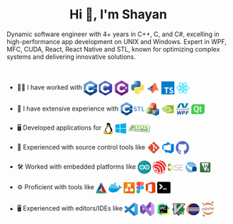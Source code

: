 <h1 align="center">Hi 👋, I'm Shayan</h1>

<p>Dynamic software engineer with 4+ years in C++, C, and C#, excelling in high-performance app development on UNIX and Windows. Expert in WPF, MFC, CUDA, React, React Native and STL, known for optimizing complex systems and delivering innovative solutions.
</p><br />
 
- 🧑‍💻 I have worked with <img align="center" src="Images/cpp.png" width="30"/> <img align="center" src="Images/c.png" width="30"/> <img align="center" src="Images/csharp.png" width="35"/> <img align="center" src="Images/python.png" width="30"/> <img align="center" src="Images/matlab.png" width="30"/> <img align="center" src="Images/typescript.webp" width="30"/> <img align="center" src="Images/React.webp" width="30"/>
  <br />

- 🔧 I have extensive experience with <img align="center" src="Images/stl.png" width="55"/> <img align="center" src="Images/mfc.png" width="30"/> <img align="center" src="Images/cuda.png" width="30"/> <img align="center" src="Images/wpf.png" width="30"/> <img align="center" src="Images/qt.png" width="30"/>
  <br />
- 🖥️ Developed applications for <img align="center" src="Images/linux.png" width="23"/> <img align="center" src="Images/windows.png" width="25"/> <img align="center" src="Images/freertos.png" width="50"/>
  <br />
- 🔧 Experienced with source control tools like <img align="center" src="Images/git.png" width="30"/> <img align="center" src="Images/devops.png" width="27"/> <img align="center" src="Images/github.png" width="30"/>
  <br />

- 🛠️ Worked with embedded platforms like <img align="center" src="Images/arduino.png" width="30"/> <img align="center" src="Images/esp32.png" width="30"/> <img align="center" src="Images/ise.png" width="35"/> <img align="center" src="Images/quartus.png" width="30"/> <img align="center" src="Images/keil.png" width="25"/>
  <br />
- ⚙️ Proficient with tools like <img align="center" src="Images/cmake.png" width="25"/> <img align="center" src="Images/docker.png" width="30"/> <img align="center" src="Images/drawio.png" width="25"/> <img align="center" src="Images/figma.png" width="17"/> <img align="center" src="Images/office.png" width="22"/> <img align="center" src="Images/bash.png" width="30"/>
  <br />
- 🖥️ Experienced with editors/IDEs like <img align="center" src="Images/vscode.png" width="30"/> <img align="center" src="Images/visualstudio.png" width="35"/> <img align="center" src="Images/pycharm.png" width="30"/> <img align="center" src="Images/vim.png" width="30"/> <img align="center" src="Images/eclipse.png" width="30"/> <img align="center" src="Images/jupyter.png" width="30"/>
  <br />
